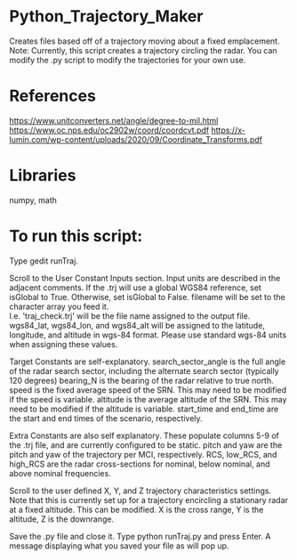 # Python_Trajectory_Maker
Creates files based off of a trajectory moving about a fixed emplacement.
Note: Currently, this script creates a trajectory circling the radar. You can modify the .py script to modify the trajectories for your own use. 

# References
https://www.unitconverters.net/angle/degree-to-mil.html
https://www.oc.nps.edu/oc2902w/coord/coordcvt.pdf
https://x-lumin.com/wp-content/uploads/2020/09/Coordinate_Transforms.pdf

# Libraries
numpy, math

# To run this script: 

Type gedit runTraj. 

Scroll to the User Constant Inputs section. Input units are described in the adjacent comments. 
If the .trj will use a global WGS84 reference, set isGlobal to True. Otherwise, set isGlobal to False. 
filename will be set to the character array you feed it.  
I.e. 'traj_check.trj' will be the file name assigned to the output file. 
wgs84_lat, wgs84_lon, and wgs84_alt will be assigned to the latitude, longitude, and altitude in wgs-84 format. Please use standard wgs-84 units when assigning these values. 

Target Constants are self-explanatory. 
search_sector_angle is the full angle of the radar search sector, including the alternate search sector (typically 120 degrees) 
bearing_N is the bearing of the radar relative to true north. 
speed is the fixed average speed of the SRN. This may need to be modified if the speed is variable. 
altitude is the average altitude of the SRN. This may need to be modified if the altitude is variable. 
start_time and end_time are the start and end times of the scenario, respectively. 

Extra Constants are also self explanatory. These populate columns 5-9 of the .trj file, and are currently configured to be static. 
pitch and yaw are the pitch and yaw of the trajectory per MCI, respectively. 
RCS, low_RCS, and high_RCS are the radar cross-sections for nominal, below nominal, and above nominal frequencies. 

Scroll to the user defined X, Y, and Z trajectory characteristics settings. 
Note that this is currently set up for a trajectory encircling a stationary radar at a fixed altitude. This can be modified. 
X is the cross range, Y is the altitude, Z is the downrange. 

Save the .py file and close it. 
Type python runTraj.py and press Enter. 
A message displaying what you saved your file as will pop up. 
